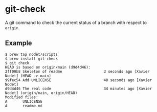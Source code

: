 # git-check

A git command to check the current status of a branch with respect to `origin`.


## Example

```
$ brew tap nodet/scripts
$ brew install git-check
$ git check
HEAD is based on origin/main (d9d4d46):
2ff09b8 Skeleton of readme                   3 seconds ago [Xavier Nodet] (HEAD -> main)
99fec54 Add UNLICENSE                        48 seconds ago [Xavier Nodet]
d9d4d46 The real code                        34 minutes ago [Xavier Nodet] (origin/main, origin/HEAD)
Modified files:
A       UNLICENSE
A       readme.md
```
